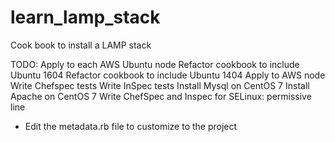 # learn_lamp_stack
Cook book to install a LAMP stack

TODO:
Apply to each AWS Ubuntu node
Refactor cookbook to include Ubuntu 1604
Refactor cookbook to include Ubuntu 1404
Apply to AWS node
Write Chefspec tests
Write InSpec tests
Install Mysql on CentOS 7
Install Apache on CentOS 7
Write ChefSpec and Inspec for SELinux: permissive line
- Edit the metadata.rb file to customize to the project
